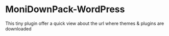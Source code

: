 # MoniDownPack-WordPress
This tiny plugin offer a quick view about the url where themes &amp; plugins are downloaded
